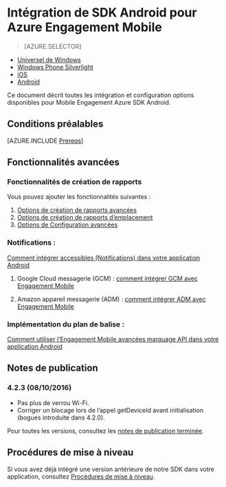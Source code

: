<properties
    pageTitle="Intégration de SDK Android pour Azure Engagement Mobile"
    description="Décrit comment intégrer Engagement Kit de développement Mobile Azure dans les applications Android"
    services="mobile-engagement"
    documentationCenter="mobile"
    authors="piyushjo"
    manager="erikre"
    editor="" />

<tags
    ms.service="mobile-engagement"
    ms.workload="mobile"
    ms.tgt_pltfrm="mobile-android"
    ms.devlang="Java"
    ms.topic="article"
    ms.date="08/12/2016"
    ms.author="piyushjo;ricksal" />

# <a name="android-sdk-integration-for-azure-mobile-engagement"></a>Intégration de SDK Android pour Azure Engagement Mobile

> [AZURE.SELECTOR]
- [Universel de Windows](mobile-engagement-windows-store-sdk-overview.md)
- [Windows Phone Silverlight](mobile-engagement-windows-phone-sdk-overview.md)
- [iOS](mobile-engagement-ios-sdk-overview.md)
- [Android](mobile-engagement-android-sdk-overview.md)

Ce document décrit toutes les intégration et configuration options disponibles pour Mobile Engagement Azure SDK Android.

## <a name="prerequisites"></a>Conditions préalables

[AZURE.INCLUDE [Prereqs](../../includes/mobile-engagement-android-prereqs.md)]

## <a name="advanced-features"></a>Fonctionnalités avancées

### <a name="reporting-features"></a>Fonctionnalités de création de rapports

Vous pouvez ajouter les fonctionnalités suivantes :

1. [Options de création de rapports avancées](mobile-engagement-android-advanced-reporting.md)
2. [Options de création de rapports d’emplacement](mobile-engagement-android-location-reporting.md)
3. [Options de Configuration avancées](mobile-engagement-android-advanced-configuration.md)

### <a name="notifications"></a>Notifications :
[Comment intégrer accessibles (Notifications) dans votre application Android](mobile-engagement-android-integrate-engagement-reach.md)

1. Google Cloud messagerie (GCM) : [comment intégrer GCM avec Engagement Mobile](mobile-engagement-android-gcm-integrate.md)

2. Amazon appareil messagerie (ADM) : [comment intégrer ADM avec Engagement Mobile](mobile-engagement-android-adm-integrate.md)

### <a name="tag-plan-implementation"></a>Implémentation du plan de balise :
[Comment utiliser l’Engagement Mobile avancées marquage API dans votre application Android](mobile-engagement-android-use-engagement-api.md)

## <a name="release-notes"></a>Notes de publication

### <a name="423-08102016"></a>4.2.3 (08/10/2016)

 - Pas plus de verrou Wi-Fi.
 - Corriger un blocage lors de l’appel getDeviceId avant initialisation (bogues introduite dans 4.2.0).

Pour toutes les versions, consultez les [notes de publication terminée](mobile-engagement-android-release-notes.md).

## <a name="upgrade-procedures"></a>Procédures de mise à niveau

Si vous avez déjà intégré une version antérieure de notre SDK dans votre application, consultez [Procédures de mise à niveau](mobile-engagement-android-upgrade-procedure.md).
